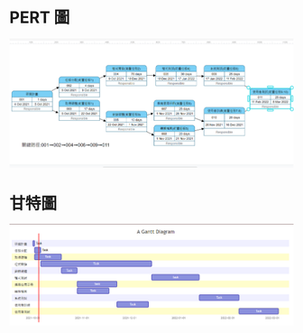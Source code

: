 # PERT 圖
![PERT](https://github.com/ZE777/vicky211020/blob/main/PERT.png?raw=true)
# 甘特圖
![Gantt](https://github.com/ZE777/vicky211020/blob/main/Gantt.png?raw=true)
